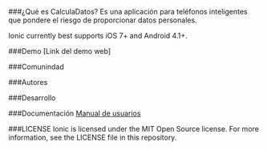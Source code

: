 ###¿Qué es CalculaDatos?
Es una aplicación para teléfonos inteligentes que pondere el riesgo de proporcionar datos personales.

Ionic currently best supports iOS 7+ and Android 4.1+.

###Demo
[Link del demo web]

###Comunindad

###Autores

###Desarrollo

###Documentación
<a href="https://github.com/prostudy/calculadatos-getsir/wiki/Manual-de-usuario">Manual de usuarios</a>

###LICENSE
Ionic is licensed under the MIT Open Source license. For more information, see the LICENSE file in this repository.
